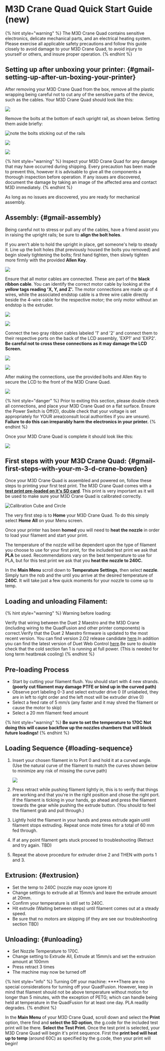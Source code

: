 # M3D Crane Quad Quick Start Guide \(new\)



{% hint style="warning" %}
The M3D Crane Quad contains sensitive electronics, delicate mechanical parts, and an electrical heating system. Please exercise all applicable safety precautions and follow this guide closely to avoid damage to your M3D Crane Quad, to avoid injury to yourself or others, and insure proper operation.
{% endhint %}

## Setting up after unboxing your printer: {#gmail-setting-up-after-un-boxing-your-printer}

After removing your M3D Crane Quad from the box, remove all the plastic wrapping being careful not to cut any of the sensitive parts of the device, such as the cables. Your M3D Crane Quad should look like this:

![](.gitbook/assets/20181004_023218_001%20%281%29.jpg)

Remove the bolts at the bottom of each upright rail, as shown below. Setting them aside briefly:

![note the bolts sticking out of the rails](.gitbook/assets/image%20%289%29.png)

![](.gitbook/assets/image%20%284%29.png)



![](.gitbook/assets/20181004_022851-0.jpg)

{% hint style="warning" %}
Inspect your M3D Crane Quad for any damage that may have occurred during shipping. Every precaution has been made to prevent this, however it is advisable to give all the components a thorough inspection before operation. If any issues are discovered, document the damage by taking an image of the affected area and contact M3D immediately.
{% endhint %}

 As long as no issues are discovered, you are ready for mechanical assembly. 

## Assembly: {#gmail-assembly}

Being careful not to stress or pull any of the cables, have a friend assist you in raising the upright rails; be sure to **align the bolt holes**.

If you aren't able to hold the upright in place, get someone's help to steady it. Line up the bolt holes \(that previously housed the bolts you removed\) and begin slowly tightening the bolts; first hand tighten, then slowly tighten more firmly with the provided **Allen Key**.

![](.gitbook/assets/20181004_023937_004.jpg)

Ensure that all motor cables are connected. These are part of the **black ribbon cable**. You can identify the correct motor cable by looking at the **yellow tags reading 'X, Y, and Z'.** The motor connections are made up of 4 wires, while the associated endstop cable is a three wire cable directly beside the 4-wire cable for the respective motor; the only motor without an endstop is the extruder.

![](.gitbook/assets/20181004_024627.jpg)

![](.gitbook/assets/20181004_024947.jpg)

Connect the two gray ribbon cables labeled '1' and '2' and connect them to their respective ports on the back of the LCD assembly, 'EXP1' and 'EXP2'. **Be careful not to cross these connections as it may damage the LCD Screen.**

![](.gitbook/assets/20181004_025210.jpg)

![](.gitbook/assets/20181004_025303.jpg)

After making the connections, use the provided bolts and Allen Key to secure the LCD to the front of the M3D Crane Quad.

![](.gitbook/assets/20181004_025605.jpg)

{% hint style="danger" %}
Prior to exiting this section, please double check all connections, and place your  M3D Crane Quad on a flat surface. Ensure the Power Switch is Off\(O\), double check that your voltage is set appropriately for YOUR area\(consult local authorities if you are unsure\). **Failure to do this can irreparably harm the electronics in your printer.**
{% endhint %}

Once your M3D Crane Quad is complete it should look like this:

![](.gitbook/assets/quad.png)

## First steps with your M3D Crane Quad: {#gmail-first-steps-with-your-m-3-d-crane-bowden}

Once your M3D Crane Quad is assembled and powered on, follow these steps to printing your first test print. The M3D Crane Quad comes with a [**test print pre-loaded on it's SD card**](https://www.thingiverse.com/thing:170922/files). This print is very important as it will be used to make sure your M3D Crane Quad is calibrated correctly.

![Calibration Cube and Circle](.gitbook/assets/calibration_cubecircle_preview_featured.jpg)

The very first step is to **Home** your M3D Crane Quad. To do this simply select **Home** **All** on your Menu screen.

Once your printer has been **homed** you will need to **heat the nozzle** in order to load your filament and start your print.

The temperature of the nozzle will be dependent upon the type of filament you choose to use for your first print, for the included test print we ask that **PLA** be used. Recommendations vary on the best temperature to use for PLA, but for this test print we ask that you **heat the nozzle to 240C.**

In the **Main Menu** scroll down to **Temperature Settings**, then select **nozzle**. Simply turn the nob and the until you arrive at the desired temperature of **240C**. It will take just a few quick moments for your nozzle to come up to temp.

## **Loading and unloading Filament:**

{% hint style="warning" %}
Warning before loading:

Verify that wiring between the Duet 2 Maestro and the M3D Crane \(including wiring to the QuadFusion and other printer components\) is correct.Verify that the Duet 2 Maestro firmware is updated to the most recent version. You can find version 2.O2 release candidate [here](https://github.com/dc42/RepRapFirmware/releases/download/2.02RC2/DuetMaestroFirmware.bin).In addition you can find the latest version of Duet Web Control [here](https://github.com/dc42/RepRapFirmware/releases/download/2.02RC2/DuetWebControl-1.22.3.zip).Be sure to double check that the cold section fan 1 is running at full power. \(This is needed for long term heatbreak cooling\)
{% endhint %}

## Pre-loading Process

* Start by cutting your filament flush. You should start with 4 new strands. **\(poorly cut filament may damage PTFE or bind up in the curved path\)**
* Observe port labeling 0-3 and select extruder drive 0 \(If unlabeled, they are in left to right order and the left most will be extruder drive 0\)
* Select a feed rate of 5 mm/s \(any faster and it may shred the filament or cause the motor to skip\)
* Select a 20 mm filament feed amount

{% hint style="warning" %}
**Be sure to set the temperature to 170C** **Not doing this will cause backflow up the nozzles chambers that will block future loadings!**
{% endhint %}

## **Loading Sequence** {#loading-sequence}

1. Insert your chosen filament in to Port 0 and hold it at a curved angle. \(Use the natural curve of the filament to match the curves shown below to minimize any risk of missing the curve path\)

   ![](https://lh6.googleusercontent.com/ffGJ93PifCDq5QijJ3I-Uyo-cZbjVMrkEtxqdt-sYJzzW5ijbcS4NAStR6if9kSVCmBoO__tIuZSaMj2Y6G5N5KtTZHIcLgqf2KhcxRe7MM-UZYA2F1NcbiLzVVmt4fRp6TiWyWk)

2. Press retract while pushing filament lightly in, this is to verify that things are working and that you're in the right position and chose the right port. If the filament is ticking in your hands, go ahead and press the filament towards the gear while pushing the extrude button. \(You should to feel the filament grab and pull through.\)
3. Lightly hold the filament in your hands and press extrude again until filament stops extruding. Repeat once mote times for a total of 60 mm fed through.
4. If at any point filament gets stuck proceed to troubleshooting \(Retract and try again. TBD\)
5. Repeat the above procedure for extruder drive 2 and THEN with ports 1 and 3.

## Extrusion: {#extrusion}

* Set the temp to 240C \(nozzle may ooze ignore it\)
* Change settings to extrude all at 15mm/s and leave the extrude amount at 20mm.
* Confirm your temperature is still set to 240C.
* Hit extrude \(Waiting between steps\) until filament comes out at a steady speed.
* Be sure that no motors are skipping \(if they are see our troubleshooting section TBD\)

## Unloading: {#unloading}

* Set Nozzle Temperature to 170C.
* Change setting to Extrude All, Extrude at 15mm/s and set the extrusion amount at 100mm
* Press retract 3 times
* The machine may now be turned off

{% hint style="info" %}
Turning Off your machine: ****There are no special considerations for turning off your QuadFusion. However, keep in mind that filament should not be above temperature without motion for longer than 5 minutes, with the exception of PETG; which can handle being held at temperature in the QuadFusion for at least one day. PLA readily degrades.
{% endhint %}

In the **Main Menu** of your M3D Crane Quad, scroll down and select the **Print** option, there find and **select the SD option**, the g.code for the included test print will be there. **Select the Test Print.** Once the test print is selected, your M3D Crane Quad will begin it's print sequence. First the **print bed will heat up to temp** \(around 60C\) as specified by the g.code, then your print will begin!

